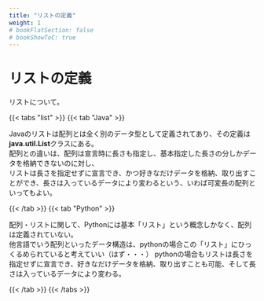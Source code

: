 ```yaml
---
title: "リストの定義"
weight: 1
# bookFlatSection: false
# bookShowToC: true
---
```



# リストの定義

リストについて。

{{< tabs "list" >}}
{{< tab "Java" >}}

Javaのリストは配列とは全く別のデータ型として定義されてあり、その定義は**java.util.List**クラスにある。  
配列との違いは、配列は宣言時に長さも指定し、基本指定した長さの分しかデータを格納できないのに対し、  
リストは長さを指定せずに宣言でき、かつ好きなだけデータを格納、取り出すことができ、長さは入っているデータにより変わるという、いわば可変長の配列といってもよい。

{{< /tab >}}
{{< tab "Python" >}}

配列・リストに関して、Pythonには基本「リスト」という概念しかなく、配列は定義されていない。  
他言語でいう配列といったデータ構造は、pythonの場合この「リスト」にひっくるめられていると考えていい（はず・・・）
pythonの場合もリストは長さを指定せずに宣言でき、好きなだけデータを格納、取り出すことも可能、そして長さは入っているデータにより変わる。  

{{< /tab >}}
{{< /tabs >}}

